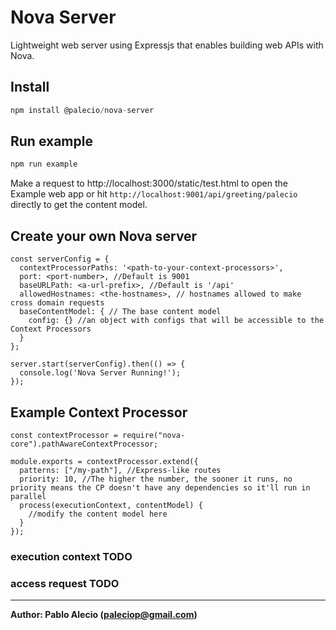 # Nova Server
Lightweight web server using Expressjs that enables building web APIs with Nova.

## Install

```javascript
npm install @palecio/nova-server
```

## Run example
```bash
npm run example
```
Make a request to http://localhost:3000/static/test.html to open the Example web app or
hit `http://localhost:9001/api/greeting/palecio` directly to get the content model.

## Create your own Nova server
```
const serverConfig = {
  contextProcessorPaths: '<path-to-your-context-processors>',
  port: <port-number>, //Default is 9001
  baseURLPath: <a-url-prefix>, //Default is '/api'
  allowedHostnames: <the-hostnames>, // hostnames allowed to make cross domain requests
  baseContentModel: { // The base content model 
    config: {} //an object with configs that will be accessible to the Context Processors 
  }
};

server.start(serverConfig).then(() => {
  console.log('Nova Server Running!');
});
```

## Example Context Processor
```
const contextProcessor = require("nova-core").pathAwareContextProcessor;

module.exports = contextProcessor.extend({
  patterns: ["/my-path"], //Express-like routes
  priority: 10, //The higher the number, the sooner it runs, no priority means the CP doesn't have any dependencies so it'll run in parallel
  process(executionContext, contentModel) {
    //modify the content model here
  }
});
```

### execution context TODO
### access request TODO


---
**Author: Pablo Alecio (paleciop@gmail.com)**